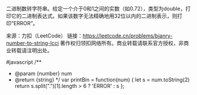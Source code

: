二进制数转字符串。给定一个介于0和1之间的实数（如0.72），类型为double，打印它的二进制表达式。如果该数字无法精确地用32位以内的二进制表示，则打印“ERROR”。

来源：力扣（LeetCode）
链接：https://leetcode.cn/problems/bianry-number-to-string-lcci
著作权归领扣网络所有。商业转载请联系官方授权，非商业转载请注明出处。

#javascript
/**
 * @param {number} num
 * @return {string}
 */
var printBin = function(num) {
    let s = num.toString(2)
    return s.split(".")[1].length > 6 ? 'ERROR' : s
};